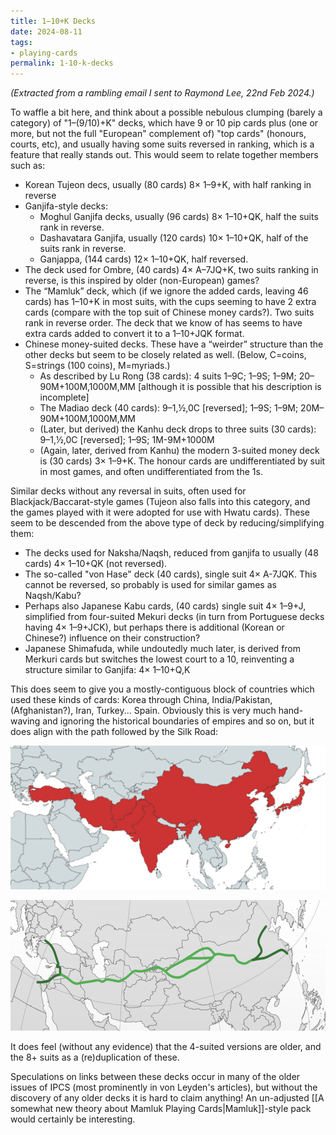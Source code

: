 ```yaml
---
title: 1–10+K Decks
date: 2024-08-11
tags:
- playing-cards
permalink: 1-10-k-decks
---
```


_(Extracted from a rambling email I sent to Raymond Lee, 22nd Feb 2024.)_

To waffle a bit here, and think about a possible nebulous clumping (barely a category) of "1–(9/10)+K" decks, which have 9 or 10 pip cards plus (one or more, but not the full "European" complement of) "top cards" (honours, courts, etc), and usually having some suits reversed in ranking, which is a feature that really stands out. This would seem to relate together members such as:

- Korean Tujeon decs, usually (80 cards) 8× 1–9+K, with half ranking in reverse
- Ganjifa-style decks:
    - Moghul Ganjifa decks, usually (96 cards) 8× 1–10+QK, half the suits rank in reverse.
    - Dashavatara Ganjifa, usually (120 cards) 10× 1–10+QK, half of the suits rank in reverse.
    - Ganjappa, (144 cards) 12× 1–10+QK, half reversed.
- The deck used for Ombre, (40 cards) 4× A–7JQ+K, two suits ranking in reverse, is this inspired by older (non-European) games?
- The “Mamluk” deck, which (if we ignore the added cards, leaving 46 cards) has 1–10+K in most suits, with the cups seeming to have 2 extra cards (compare with the top suit of Chinese money cards?). Two suits rank in reverse order. The deck that we know of has seems to have extra cards added to convert it to a 1–10+JQK format.
- Chinese money-suited decks. These have a “weirder” structure than the other decks but seem to be closely related as well. (Below, C=coins, S=strings (100 coins), M=myriads.)
    - As described by Lu Rong (38 cards): 4 suits 1–9C; 1–9S; 1–9M; 20–90M+100M,1000M,MM [although it is possible that his description is incomplete]
    - The Madiao deck (40 cards): 9–1,½,0C [reversed]; 1–9S; 1–9M; 20M–90M+100M,1000M,MM
    - (Later, but derived) the Kanhu deck drops to three suits (30 cards): 9–1,½,0C [reversed]; 1–9S; 1M-9M+1000M
    - (Again, later, derived from Kanhu) the modern 3-suited money deck is (30 cards) 3× 1–9+K. The honour cards are undifferentiated by suit in most games, and often undifferentiated from the 1s.

Similar decks without any reversal in suits, often used for Blackjack/Baccarat-style games (Tujeon also falls into this category, and the games played with it were adopted for use with Hwatu cards). These seem to be descended from the above type of deck by reducing/simplifying them:

- The decks used for Naksha/Naqsh, reduced from ganjifa to usually (48 cards) 4× 1–10+QK (not reversed).
- The so-called "von Hase" deck (40 cards), single suit 4× A-7JQK. This cannot be reversed, so probably is used for similar games as Naqsh/Kabu?
- Perhaps also Japanese Kabu cards, (40 cards) single suit 4× 1–9+J, simplified from four-suited Mekuri decks (in turn from Portuguese decks having 4× 1–9+JCK), but perhaps there is additional (Korean or Chinese?) influence on their construction?
- Japanese Shimafuda, while undoutedly much later, is derived from Merkuri cards but switches the lowest court to a 10, reinventing a structure similar to Ganjifa: 4× 1–10+Q,K

This does seem to give you a mostly-contiguous block of countries which used these kinds of cards: Korea through China, India/Pakistan, (Afghanistan?), Iran, Turkey... Spain. Obviously this is very much hand-waving and ignoring the historical boundaries of empires and so on, but it does align with the path followed by the Silk Road:

![](assets/silk_road_1.png)

![](assets/silk_road_2.png)

It does feel (without any evidence) that the 4-suited versions are older, and the 8+ suits as a (re)duplication of these.

Speculations on links between these decks occur in many of the older issues of IPCS (most prominently in von Leyden's articles), but without the discovery of any older decks it is hard to claim anything! An un-adjusted [[A somewhat new theory about Mamluk Playing Cards|Mamluk]]-style pack would certainly be interesting.
